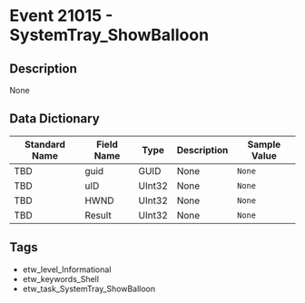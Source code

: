 # Event 21015 - SystemTray_ShowBalloon

## Description
None

## Data Dictionary
|Standard Name|Field Name|Type|Description|Sample Value|
|---|---|---|---|---|
|TBD|guid|GUID|None|`None`|
|TBD|uID|UInt32|None|`None`|
|TBD|HWND|UInt32|None|`None`|
|TBD|Result|UInt32|None|`None`|

## Tags
* etw_level_Informational
* etw_keywords_Shell
* etw_task_SystemTray_ShowBalloon